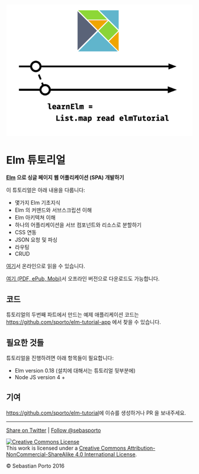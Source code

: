 
![Logo](logo.png)
# Elm 튜토리얼

__[Elm](http://elm-lang.org/) 으로 싱글 페이지 웹 어플리케이션 (SPA) 개발하기__

이 튜토리얼은 아래 내용을 다룹니다:

- 몇가지 Elm 기초지식
- Elm 의 커맨드와 서브스크립션 이해
- Elm 아키텍쳐 이해
- 하나의 어플리케이션을 서브 컴포넌트와 리소스로 분할하기
- CSS 연동
- JSON 요청 및 파싱
- 라우팅
- CRUD

[여기](http://www.elm-tutorial.org/)서 온라인으로 읽을 수 있습니다.

[여기 (PDF, ePub, Mobi)](https://www.gitbook.com/book/sporto/elm-tutorial/details)서 오프라인 버전으로 다운로드도 가능합니다.

## 코드

튜토리얼의 두번째 파트에서 만드는 예제 애플리케이션 코드는 <https://github.com/sporto/elm-tutorial-app> 에서 찾을 수 있습니다.

## 필요한 것들

튜토리얼을 진행하려면 아래 항목들이 필요합니다:

- Elm version 0.18 (설치에 대해서는 튜토리얼 뒷부분에)
- Node JS version 4 +

## 기여

<https://github.com/sporto/elm-tutorial>에 이슈를 생성하거나 PR 을 보내주세요.

---

[Share on Twitter](https://twitter.com/intent/tweet?&text=Elm%20Tutorial&url=http%3A%2F%2Fwww.elm-tutorial.org&via=sebasporto) | [Follow @sebasporto](https://twitter.com/intent/user?screen_name=sebasporto)

<a rel="license" href="http://creativecommons.org/licenses/by-nc-sa/4.0/"><img alt="Creative Commons License" style="border-width:0" src="https://i.creativecommons.org/l/by-nc-sa/4.0/88x31.png" /></a><br />This work is licensed under a <a rel="license" href="http://creativecommons.org/licenses/by-nc-sa/4.0/">Creative Commons Attribution-NonCommercial-ShareAlike 4.0 International License</a>.

© Sebastian Porto 2016
